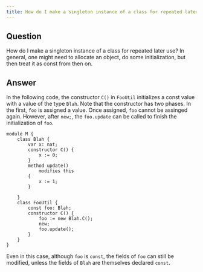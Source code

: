 ```yaml
---
title: How do I make a singleton instance of a class for repeated later use?
---
```


## Question

How do I make a singleton instance of a class for repeated later use?
In general, one might need to allocate an object, do some initialization,
but then treat it as const from then on.

## Answer

In the following code, the constructor `C()` in `FooUtil` initializes a const value with a 
value of the type `Blah`. Note that the constructor has two phases. In the first, `foo` is assigned a value.
Once assigned, `foo` cannot be assinged again. However, after `new;`, the `foo.update` can be called to 
finish the initialization of `foo`.
```dafny
module M {
    class Blah {
        var x: nat;
        constructor C() {
            x := 0;
        }
        method update() 
            modifies this
        {
            x := 1;
        }

    }
    class FooUtil {
        const foo: Blah;
        constructor C() {
            foo := new Blah.C();
            new;
            foo.update();
        }
    }
}
```

Even in this case, although `foo` is `const`, the fields of `foo` can still be modified, unless the fields of `Blah` are themselves declared `const`.
